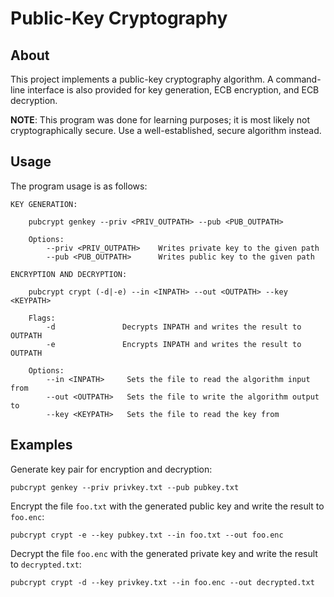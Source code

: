 Public-Key Cryptography
=======================

About
-----

This project implements a public-key cryptography algorithm. A command-line interface is also provided for key generation, ECB encryption, and ECB decryption.

**NOTE**: This program was done for learning purposes; it is most likely not cryptographically secure. Use a well-established, secure algorithm instead.

Usage
-----

The program usage is as follows:

    KEY GENERATION:

        pubcrypt genkey --priv <PRIV_OUTPATH> --pub <PUB_OUTPATH>

        Options:
            --priv <PRIV_OUTPATH>    Writes private key to the given path
            --pub <PUB_OUTPATH>      Writes public key to the given path

    ENCRYPTION AND DECRYPTION:

        pubcrypt crypt (-d|-e) --in <INPATH> --out <OUTPATH> --key <KEYPATH>

        Flags:
            -d               Decrypts INPATH and writes the result to OUTPATH
            -e               Encrypts INPATH and writes the result to OUTPATH

        Options:
            --in <INPATH>     Sets the file to read the algorithm input from
            --out <OUTPATH>   Sets the file to write the algorithm output to
            --key <KEYPATH>   Sets the file to read the key from

Examples
--------

Generate key pair for encryption and decryption:

    pubcrypt genkey --priv privkey.txt --pub pubkey.txt

Encrypt the file `foo.txt` with the generated public key and write the result to `foo.enc`:

    pubcrypt crypt -e --key pubkey.txt --in foo.txt --out foo.enc

Decrypt the file `foo.enc` with the generated private key and write the result to `decrypted.txt`:

    pubcrypt crypt -d --key privkey.txt --in foo.enc --out decrypted.txt

